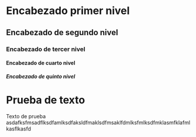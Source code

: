 # Encabezado primer nivel
## Encabezado de segundo nivel
### Encabezado de tercer nivel
#### Encabezado de cuarto nivel
##### Encabezado de quinto nivel

# Prueba de texto 

Texto de prueba asdafksfmsadflksdfamlksdfaksldfmaklsdfmsaklfdmlksfmlksdfmklasmfklafmlkasflkasfd